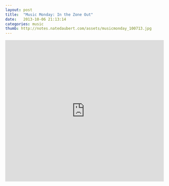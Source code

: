 ```yaml
---
layout: post
title:  "Music Monday: In the Zone Out"
date:   2013-10-06 21:13:14
categories: music
thumb: http://notes.natedaubert.com/assets/musicmonday_100713.jpg
---
```


<iframe width="100%" height="450" scrolling="no" frameborder="no" src="https://w.soundcloud.com/player/?url=http%3A%2F%2Fapi.soundcloud.com%2Fplaylists%2F11638288&amp;color=fb3523&amp;auto_play=false&amp;show_artwork=true"></iframe><br/>






